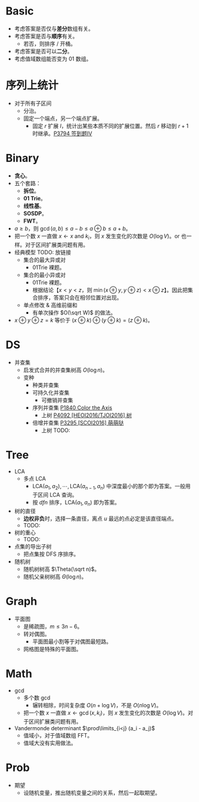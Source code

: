 # Basic

- 考虑答案是否仅与**差分**数组有关。
- 考虑答案是否与**顺序**有关。
  - 若否，则排序 / 开桶。
- 考虑答案是否可以**二分**。
- 考虑值域数组能否变为 $01$ 数组。

# 序列上统计

- 对于所有子区间
  - 分治。
  - 固定一个端点，另一个端点扩展。
    - 固定 $r$ 扩展 $l$，统计出某些本质不同的扩展位置。然后 $r$ 移动到 $r+1$ 时继承。[P3794 签到题IV](https://www.luogu.com.cn/problem/P3794)

# Binary

- **贪心**。
- 五个套路：
  - **拆位**。
  - **01 Trie**。
  - **线性基**。
  - **SOSDP**。
  - **FWT**。
- $a \ge b$，则 $\gcd(a,b) \le a-b \le a \oplus b \le a+b$。
- 把一个数 $x$ 一直做 $x \gets x \text{ and } k_i$，则 $x$ 发生变化的次数是 $O(\log V)$。$\text{or}$ 也一样。对于区间扩展类问题有用。
- 经典模型 TODO: 放链接
  - 集合的最大异或对
    - 01Trie 裸题。
  - 集合的最小异或对
    - 01Trie 裸题。
    - 根据结论【$x < y < z$，则 $\min(x \oplus y, y \oplus z) < x \oplus z$】。因此把集合排序，答案只会在相邻位置对出现。
  - 单点修改 & 高维前缀和
    - 有单次操作 $O(\sqrt W)$ 的做法。
- $x \oplus y \oplus z = k$ 等价于 $(x \oplus k) \oplus (y \oplus k) = (z \oplus k)$。

# DS

- 并查集
  - 启发式合并的并查集树高 $O(\log n)$。
  - 变种
    - 种类并查集
    - 可持久化并查集
      - 可撤销并查集
    - 序列并查集 [P1840 Color the Axis](https://www.luogu.com.cn/problem/P1840)
      - 上树 [P4092 [HEOI2016/TJOI2016] 树](https://www.luogu.com.cn/problem/P4092)
    - 倍增并查集 [P3295 [SCOI2016] 萌萌哒](https://www.luogu.com.cn/problem/P3295)
      - 上树 TODO:

# Tree

- LCA
  - 多点 LCA
    - $\text{LCA}(a_1, a_2), \cdots, \text{LCA}(a_{n-1}, a_n)$ 中深度最小的那个即为答案。一般用于区间 LCA 查询。
    - 按 $dfn$ 排序，$\text{LCA}(a_1, a_n)$ 即为答案。
- 树的直径
  - **边权非负**时，选择一条直径，离点 $u$ 最远的点必定是该直径端点。
  - TODO:
- 树的重心
  - TODO:
- 点集的导出子树
  - 把点集按 DFS 序排序。
- 随机树
  - 随机树树高 $\Theta(\sqrt n)$。
  - 随机父亲树树高 $\Theta(\log n)$。

# Graph

- 平面图
  - 是稀疏图，$m \le 3n-6$。
  - 转对偶图。
    - 平面图最小割等于对偶图最短路。
  - 网格图是特殊的平面图。

# Math

- $\gcd$
  - 多个数 $\gcd$
    - 辗转相除，时间复杂度 $O(n + \log V)$，不是 $O(n \log V)$。
  - 把一个数 $x$ 一直做 $x \gets \gcd(x, k_i)$，则 $x$ 发生变化的次数是 $O(\log V)$。对于区间扩展类问题有用。
- Vandermonde determinant $\prod\limits_{i<j} (a_i - a_j)$
  - 值域小，对于值域数组 FFT。
  - 值域大没有实用做法。

# Prob

- 期望
  - 设随机变量，推出随机变量之间的关系，然后一起取期望。